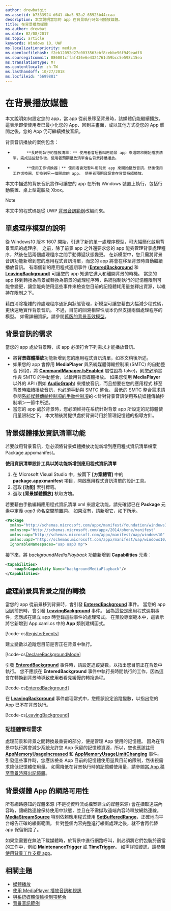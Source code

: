 ```yaml
---
author: drewbatgit
ms.assetid: b7333924-d641-4ba5-92a2-65925b44ccaa
description: 本文說明當您的 app 在背景執行時如何播放媒體。
title: 在背景播放媒體
ms.author: drewbat
ms.date: 02/08/2017
ms.topic: article
keywords: Windows 10, UWP
ms.localizationpriority: medium
ms.openlocfilehash: f2eb12092d27c0033563ebf8cebbe96f949eadf8
ms.sourcegitcommit: 086001cffaf436e6e4324761d59bcc5e598c15ea
ms.translationtype: MT
ms.contentlocale: zh-TW
ms.lasthandoff: 10/27/2018
ms.locfileid: "5699881"
---
```

# <a name="play-media-in-the-background"></a>在背景播放媒體
本文說明如何設定您的 app，當 app 從前景移至背景時，該媒體仍能繼續播放。 這表示即使使用者已最小化您的 App、回到主畫面，或以其他方式從您的 App 離開之後，您的 App 仍可繼續播放音訊。 

背景音訊播放的案例包含：

-   
            **長時間執行的播放清單：** 使用者會短暫叫用前景 app 來選取和開始播放清單，完成這些動作後，使用者預期播放清單會在背景持續播放。

-   
            **使用工作切換器：** 使用者會短暫叫用前景 app 來開始播放音訊，然後使用工作切換器，切換到另一個開啟的 app。 使用者預期音訊會在背景持續播放。

本文中描述的背景音訊實作可讓您的 app 在所有 Windows 裝置上執行，包括行動裝置、桌上型電腦及 Xbox。

> [!NOTE]
> 本文中的程式碼是從 UWP [背景音訊範例](http://go.microsoft.com/fwlink/p/?LinkId=800141)改編而來。

## <a name="explanation-of-one-process-model"></a>單處理序模型的說明
從 Windows10 版本 1607 開始，引進了新的單一處理序模型，可大幅簡化啟用背景音訊的處理序。 之前，除了前景 app 之外還要求您的 app 能夠管理背景處理程序，然後在這兩個處理程序之間手動傳遞狀態變更。 在新模型中，您只需將背景音訊功能新增到您的應用程式資訊清單，而您的 app 將會在移至背景時自動繼續播放音訊。 有兩個新的應用程式週期事件 ([**EnteredBackground**](https://msdn.microsoft.com/library/windows/apps/Windows.ApplicationModel.Core.CoreApplication.EnteredBackground) 和 [**LeavingBackground**](https://msdn.microsoft.com/library/windows/apps/Windows.ApplicationModel.Core.CoreApplication.LeavingBackground)) 可讓您的 app 知道它進入和離開背景的時機。 當您的 app 移到轉換為背景或轉換為前景的處理程序時，系統強制執行的記憶體限制可能會變更，讓您能夠使用這些事件來檢查您目前的記憶體耗用量並釋出資源，以維持在限制之下。

藉由消除複雜的跨處理程序通訊與狀態管理，新模型可讓您藉由大幅減少程式碼，更快速地實作背景音訊。 不過，目前的回溯相容性版本仍然支援兩個處理程序的模型。 如需詳細資訊，請參閱[舊版的背景音效模型](legacy-background-media-playback.md)。

## <a name="requirements-for-background-audio"></a>背景音訊的需求
當您的 app 處於背景時，該 app 必須符合下列需求才能播放音訊。

* 將**背景媒體播放**功能新增到您的應用程式資訊清單，如本文稍後所述。
* 如果您的 app 會停用 **MediaPlayer** 與系統媒體傳輸控制項 (SMTC) 的自動整合 (例如，將 [**CommandManager.IsEnabled**](https://msdn.microsoft.com/library/windows/apps/Windows.Media.Playback.MediaPlaybackCommandManager.IsEnabled) 屬性設為 false)，則您必須實作與 SMTC 的手動整合，以啟用背景媒體播放。 如果您使用 **MediaPlayer** 以外的 API (例如 [**AudioGraph**](https://msdn.microsoft.com/library/windows/apps/Windows.Media.Audio.AudioGraph)) 來播放音訊，而且想要在您的應用程式 移至背景時繼續播放音訊，也必須手動與 SMTC 整合。 最低的 SMTC 整合需求請參閱[系統媒體傳輸控制項的手動控制項](system-media-transport-controls.md)的＜針對背景音訊使用系統媒體傳輸控制項＞一節中所述。
* 當您的 app 處於背景時，您必須維持在系統針對背景 app 所設定的記憶體使用量限制之下。 本文稍後將提供處於背景時用於管理記憶體的指導方針。

## <a name="background-media-playback-manifest-capability"></a>背景媒體播放資訊清單功能
若要啟用背景音訊，您必須將背景媒體播放功能新增到應用程式資訊清單檔案 Package.appxmanifest。 

**使用資訊清單設計工具以將功能新增到應用程式資訊清單**

1.  在 Microsoft Visual Studio 中，按兩下 **\[方案總管\]** 中的 **package.appxmanifest** 項目，開啟應用程式資訊清單的設計工具。
2.  選取 **\[功能\]** 索引標籤。
3.  選取 **\[背景媒體播放\]** 核取方塊。

若要藉由手動編輯應用程式資訊清單 xml 來設定功能，請先確認已在 **Package** 元素中定義 *uap3* 命名空間前置詞。 如果沒有，請新增它，如下所示。
```xml
<Package
  xmlns="http://schemas.microsoft.com/appx/manifest/foundation/windows10"
  xmlns:mp="http://schemas.microsoft.com/appx/2014/phone/manifest"
  xmlns:uap="http://schemas.microsoft.com/appx/manifest/uap/windows10"
  xmlns:uap3="http://schemas.microsoft.com/appx/manifest/uap/windows10/3"
  IgnorableNamespaces="uap uap3 mp">
```

接下來，將 *backgroundMediaPlayback* 功能新增到 **Capabilities** 元素︰
```xml
<Capabilities>
    <uap3:Capability Name="backgroundMediaPlayback"/>
</Capabilities>
```

## <a name="handle-transitioning-between-foreground-and-background"></a>處理前景與背景之間的轉換
當您的 app 從前景移到背景時，會引發 [**EnteredBackground**](https://msdn.microsoft.com/library/windows/apps/Windows.ApplicationModel.Core.CoreApplication.EnteredBackground) 事件。 當您的 app 回到前景時，會引發 [**LeavingBackground**](https://msdn.microsoft.com/library/windows/apps/Windows.ApplicationModel.Core.CoreApplication.LeavingBackground) 事件。 因為這些是應用程式週期事件，您應該在建立 app 時登錄這些事件的處理常式。 在預設專案範本中，這表示將它新增到 App.xaml.cs 中的 **App** 類別建構函式。 

[!code-cs[RegisterEvents](./code/BackgroundAudio_RS1/cs/App.xaml.cs#SnippetRegisterEvents)]

建立變數以追蹤您目前是否正在背景中執行。

[!code-cs[DeclareBackgroundMode](./code/BackgroundAudio_RS1/cs/App.xaml.cs#SnippetDeclareBackgroundMode)]

引發 [**EnteredBackground**](https://msdn.microsoft.com/library/windows/apps/Windows.ApplicationModel.Core.CoreApplication.EnteredBackground) 事件時，請設定追蹤變數，以指出您目前正在背景中執行。 您不應該在 **EnteredBackground** 事件中執行長時間執行的工作，因為這會在轉換到背景時導致使用者看見緩慢的轉換過程。

[!code-cs[EnteredBackground](./code/BackgroundAudio_RS1/cs/App.xaml.cs#SnippetEnteredBackground)]

在 [**LeavingBackground**](https://msdn.microsoft.com/library/windows/apps/Windows.ApplicationModel.Core.CoreApplication.LeavingBackground) 事件處理常式中，您應該設定追蹤變數，以指出您的 App 已不在背景執行。

[!code-cs[LeavingBackground](./code/BackgroundAudio_RS1/cs/App.xaml.cs#SnippetLeavingBackground)]

### <a name="memory-management-requirements"></a>記憶體管理需求
處理前景和背景之間轉換最重要的部分，便是管理 App 使用的記憶體。 因為在背景中執行將會減少系統允許您 App 保留的記憶體資源，所以，您也應該註冊 [**AppMemoryUsageIncreased**](https://msdn.microsoft.com/library/windows/apps/Windows.System.MemoryManager.AppMemoryUsageIncreased) 和 [**AppMemoryUsageLimitChanging**](https://msdn.microsoft.com/library/windows/apps/Windows.System.MemoryManager.AppMemoryUsageLimitChanging) 事件。 引發這些事件時，您應該檢查 App 目前的記憶體使用量與目前的限制，然後視需求降低記憶體使用量。 如需降低在背景執行時的記憶體使用量，請參閱[當 App 移至背景時釋出記憶體](../launch-resume/reduce-memory-usage.md)。

## <a name="network-availability-for-background-media-apps"></a>背景媒體 App 的網路可用性
所有網路感知的媒體來源 (不是從資料流或檔案建立的媒體來源) 會在擷取遠端內容時，讓網路連線保持使用中狀態，並且在不需擷取遠端內容時釋放網路連線。 [**MediaStreamSource**](https://msdn.microsoft.com/library/windows/apps/Windows.Media.Core.MediaStreamSource) 特別依賴應用程式使用 [**SetBufferedRange**](https://msdn.microsoft.com/library/windows/apps/dn282762)，正確地向平台報告正確的緩衝範圍。 針對整個內容完整進行緩衝處理之後，就不會再代替 app 保留網路了。

如果您需要在無法下載媒體時，於背景中進行網路呼叫，則必須將它們包裝於適當的工作中，例如 [**MaintenanceTrigger**](https://msdn.microsoft.com/library/windows/apps/Windows.ApplicationModel.Background.MaintenanceTrigger) 或 [**TimeTrigger**](https://msdn.microsoft.com/library/windows/apps/Windows.ApplicationModel.Background.TimeTrigger)。 如需詳細資訊，請參閱[使用背景工作支援 app](https://msdn.microsoft.com/windows/uwp/launch-resume/support-your-app-with-background-tasks)。

## <a name="related-topics"></a>相關主題
* [媒體播放](media-playback.md)
* [使用 MediaPlayer 播放音訊和視訊](play-audio-and-video-with-mediaplayer.md)
* [與系統媒體傳輸控制項整合](integrate-with-systemmediatransportcontrols.md)
* [背景音訊範例](https://github.com/Microsoft/Windows-universal-samples/tree/master/Samples/BackgroundMediaPlayback)

 

 




